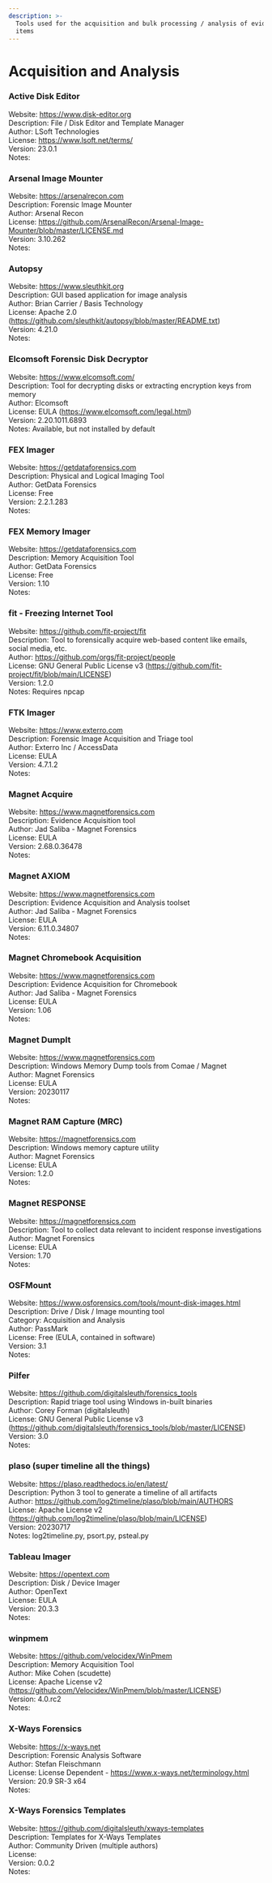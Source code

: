 ```yaml
---
description: >-
  Tools used for the acquisition and bulk processing / analysis of evidence
  items
---
```


# Acquisition and Analysis  

### Active Disk Editor  
Website: https://www.disk-editor.org  
Description: File / Disk Editor and Template Manager  
Author: LSoft Technologies  
License: https://www.lsoft.net/terms/  
Version: 23.0.1  
Notes:   
  
### Arsenal Image Mounter  
Website: https://arsenalrecon.com  
Description: Forensic Image Mounter  
Author: Arsenal Recon  
License: https://github.com/ArsenalRecon/Arsenal-Image-Mounter/blob/master/LICENSE.md  
Version: 3.10.262  
Notes:  

### Autopsy  
Website: https://www.sleuthkit.org  
Description: GUI based application for image analysis  
Author: Brian Carrier / Basis Technology  
License: Apache 2.0 (https://github.com/sleuthkit/autopsy/blob/master/README.txt)  
Version: 4.21.0  
Notes:   

### Elcomsoft Forensic Disk Decryptor  
Website: https://www.elcomsoft.com/  
Description: Tool for decrypting disks or extracting encryption keys from memory  
Author: Elcomsoft  
License: EULA (https://www.elcomsoft.com/legal.html)  
Version: 2.20.1011.6893  
Notes: Available, but not installed by default  
  
### FEX Imager  
Website: https://getdataforensics.com  
Description: Physical and Logical Imaging Tool  
Author: GetData Forensics  
License: Free  
Version: 2.2.1.283  
Notes:  
  
### FEX Memory Imager  
Website: https://getdataforensics.com  
Description: Memory Acquisition Tool  
Author: GetData Forensics  
License: Free  
Version: 1.10  
Notes:  
  
### fit - Freezing Internet Tool  
Website: https://github.com/fit-project/fit  
Description: Tool to forensically acquire web-based content like emails, social media, etc.  
Author: https://github.com/orgs/fit-project/people  
License: GNU General Public License v3 (https://github.com/fit-project/fit/blob/main/LICENSE)  
Version: 1.2.0  
Notes: Requires npcap  
  
### FTK Imager  
Website: https://www.exterro.com  
Description: Forensic Image Acquisition and Triage tool  
Author: Exterro Inc / AccessData  
License: EULA  
Version: 4.7.1.2  
Notes:  
  
### Magnet Acquire  
Website: https://www.magnetforensics.com  
Description: Evidence Acquisition tool  
Author: Jad Saliba - Magnet Forensics  
License: EULA  
Version: 2.68.0.36478  
Notes:  
  
### Magnet AXIOM  
Website: https://www.magnetforensics.com  
Description: Evidence Acquisition and Analysis toolset  
Author: Jad Saliba - Magnet Forensics  
License: EULA  
Version: 6.11.0.34807  
Notes:  

### Magnet Chromebook Acquisition  
Website: https://www.magnetforensics.com  
Description: Evidence Acquisition for Chromebook  
Author: Jad Saliba - Magnet Forensics  
License: EULA  
Version: 1.06  
Notes:  
  
### Magnet DumpIt  
Website: https://www.magnetforensics.com  
Description: Windows Memory Dump tools from Comae / Magnet  
Author: Magnet Forensics  
License: EULA  
Version: 20230117  
Notes:  
  
### Magnet RAM Capture (MRC)  
Website: https://magnetforensics.com  
Description: Windows memory capture utility  
Author: Magnet Forensics  
License: EULA  
Version: 1.2.0  
Notes:  
  
### Magnet RESPONSE  
Website: https://magnetforensics.com  
Description: Tool to collect data relevant to incident response investigations  
Author: Magnet Forensics  
License: EULA  
Version: 1.70  
Notes:  
  
### OSFMount  
Website: https://www.osforensics.com/tools/mount-disk-images.html  
Description: Drive / Disk / Image mounting tool  
Category: Acquisition and Analysis  
Author: PassMark  
License: Free (EULA, contained in software)  
Version: 3.1  
Notes:  
  
### Pilfer  
Website: https://github.com/digitalsleuth/forensics_tools  
Description: Rapid triage tool using Windows in-built binaries  
Author: Corey Forman (digitalsleuth)  
License: GNU General Public License v3 (https://github.com/digitalsleuth/forensics_tools/blob/master/LICENSE)  
Version: 3.0  
Notes:   
  
### plaso (super timeline all the things)  
Website: https://plaso.readthedocs.io/en/latest/  
Description: Python 3 tool to generate a timeline of all artifacts  
Author: https://github.com/log2timeline/plaso/blob/main/AUTHORS  
License: Apache License v2 (https://github.com/log2timeline/plaso/blob/main/LICENSE)  
Version: 20230717  
Notes: log2timeline.py, psort.py, psteal.py  
  
### Tableau Imager  
Website: https://opentext.com  
Description: Disk / Device Imager  
Author: OpenText  
License: EULA  
Version: 20.3.3  
Notes:  
  
### winpmem  
Website: https://github.com/velocidex/WinPmem  
Description: Memory Acquisition Tool  
Author: Mike Cohen (scudette)  
License: Apache License v2 (https://github.com/Velocidex/WinPmem/blob/master/LICENSE)  
Version: 4.0.rc2  
Notes:  
  
### X-Ways Forensics  
Website: https://x-ways.net  
Description: Forensic Analysis Software  
Author: Stefan Fleischmann  
License: License Dependent - https://www.x-ways.net/terminology.html  
Version: 20.9 SR-3 x64  
Notes:  
  
### X-Ways Forensics Templates  
Website: https://github.com/digitalsleuth/xways-templates  
Description: Templates for X-Ways Templates  
Author: Community Driven (multiple authors)  
License:  
Version: 0.0.2  
Notes:  
  
